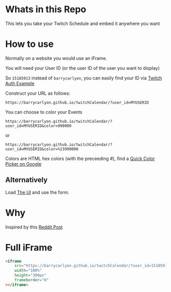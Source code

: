 # Whats in this Repo

This lets you take your Twitch Schedule and embed it anywhere you want

# How to use

Normally on a website you would use an iFrame.

You will need your User ID (or the user ID of the user you want to display)

So `15185913` instead of `barrycarlyon`, you can easily find your ID via [Twitch Auth Example](https://barrycarlyon.github.io/twitch_misc/authentication/implicit_auth/)

Construct your URL as follows:

`https://barrycarlyon.github.io/twitchCalendar/?user_id=MYUSERID`

You can choose to color your Events

`https://barrycarlyon.github.io/twitchCalendar/?user_id=MYUSERID&color=990000`

or

`https://barrycarlyon.github.io/twitchCalendar/?user_id=MYUSERID&color=%23990000`

Colors are HTML hex colors (with the preceeding #), find a [Quick Color Picker on Google](https://www.google.com/search?q=color+picker)

## Alternatively

Load [The UI](https://barrycarlyon.github.io/twitchCalendar/) and use the form.

# Why

Inspired by this [Reddit Post](https://www.reddit.com/r/Twitch/comments/1nto3uw/is_there_a_way_to_embed_your_stream_schedule_on/)

# Full iFrame

```html
<iframe
    src="https://barrycarlyon.github.io/twitchCalendar/?user_id=15185913&color=009900"
    width="100%"
    height="300px"
    frameborder="0"
></iframe>
```
